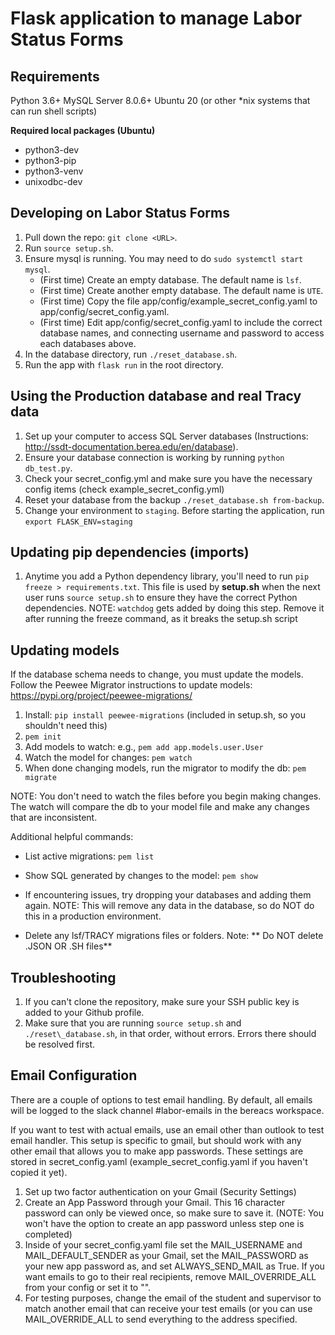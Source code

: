 # Flask application to manage Labor Status Forms

## Requirements
Python 3.6+ 
MySQL Server 8.0.6+
Ubuntu 20 (or other *nix systems that can run shell scripts)


**Required local packages (Ubuntu)**
 * python3-dev
 * python3-pip
 * python3-venv
 * unixodbc-dev

## Developing on Labor Status Forms
1. Pull down the repo: ```git clone <URL>```.
2. Run ```source setup.sh```.
3. Ensure mysql is running. You may need to do ```sudo systemctl start mysql```.
   - (First time) Create an empty database. The default name is ```lsf```.
   - (First time) Create another empty database. The default name is ```UTE```.
   - (First time) Copy the file app/config/example_secret_config.yaml to app/config/secret_config.yaml.
   - (First time) Edit app/config/secret_config.yaml to include the correct database names, and connecting username and password to access each databases above.
4. In the database directory, run ```./reset_database.sh```.
5. Run the app with ```flask run``` in the root directory.

## Using the Production database and real Tracy data
1. Set up your computer to access SQL Server databases (Instructions: http://ssdt-documentation.berea.edu/en/database).
2. Ensure your database connection is working by running ```python db_test.py```.
3. Check your secret_config.yml and make sure you have the necessary config items (check example_secret_config.yml)
4. Reset your database from the backup ```./reset_database.sh from-backup```.
5. Change your environment to ```staging```. Before starting the application, run ```export FLASK_ENV=staging```

## Updating pip dependencies (imports)
1. Anytime you add a Python dependency library, you'll need to run ```pip freeze > requirements.txt```. This file is used by **setup.sh** when the next user runs ```source setup.sh``` to ensure they have the correct Python dependencies.
NOTE: ```watchdog``` gets added by doing this step. Remove it after running the freeze command, as it breaks the setup.sh script

## Updating models
If the database schema needs to change, you must update the models. Follow the Peewee Migrator instructions to update models: https://pypi.org/project/peewee-migrations/

1. Install: ```pip install peewee-migrations``` (included in setup.sh, so you shouldn't need this)
2. ```pem init```
3. Add models to watch: e.g., ```pem add app.models.user.User```
4. Watch the model for changes: ```pem watch```
5. When done changing models, run the migrator to modify the db: ```pem migrate```

NOTE: You don't need to watch the files before you begin making changes.
The watch will compare the db to your model file and make any changes that are inconsistent.

Additional helpful commands:
- List active migrations: ```pem list```
- Show SQL generated by changes to the model: ```pem show```

- If encountering issues, try dropping your databases and adding them again. NOTE: This will remove any data in the database, so do NOT do this in a production environment.
- Delete any lsf/TRACY migrations files or folders. Note: ** Do NOT delete .JSON OR .SH files**

## Troubleshooting
1. If you can't clone the repository, make sure your SSH public key is added to your Github profile.
2. Make sure that you are running `source setup.sh` and `./reset\_database.sh`, in that order, without errors. Errors there should be resolved first.

## Email Configuration
There are a couple of options to test email handling. By default, all emails will be logged to the slack channel #labor-emails in the bereacs workspace.

If you want to test with actual emails, use an email other than outlook to test email handler. This setup is specific to gmail, but should work with any other email that allows you to make app passwords. These settings are stored in secret_config.yaml (example_secret_config.yaml if you haven't copied it yet). 

1. Set up two factor authentication on your Gmail (Security Settings)
2. Create an App Password through your Gmail. This 16 character password can only be viewed once, so make sure to save it. (NOTE: You won't have the option to create an app password unless step one is completed)
3. Inside of your secret_config.yaml file set the MAIL_USERNAME and MAIL_DEFAULT_SENDER as your Gmail, set the MAIL_PASSWORD as your new app password as, and set ALWAYS_SEND_MAIL as True. If you want emails to go to their real recipients, remove MAIL_OVERRIDE_ALL from your config or set it to "".
4. For testing purposes, change the email of the student and supervisor to match another email that can receive your test emails (or you can use MAIL_OVERRIDE_ALL to send everything to the address specified.
